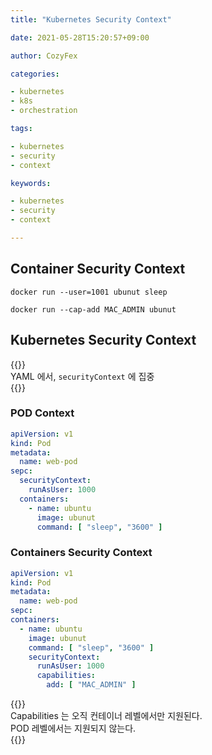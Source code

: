```yaml
---
title: "Kubernetes Security Context"

date: 2021-05-28T15:20:57+09:00

author: CozyFex

categories:

- kubernetes
- k8s
- orchestration

tags:

- kubernetes
- security
- context

keywords:

- kubernetes
- security
- context

---
```


## Container Security Context

```shell
docker run --user=1001 ubunut sleep
```

```shell
docker run --cap-add MAC_ADMIN ubunut
```

## Kubernetes Security Context

{{<admonition note securityContext true>}}  
YAML 에서, `securityContext` 에 집중  
{{</admonition>}}

### POD Context

```yaml
apiVersion: v1
kind: Pod
metadata:
  name: web-pod
sepc:
  securityContext:
    runAsUser: 1000
  containers:
    - name: ubuntu
      image: ubunut
      command: [ "sleep", "3600" ]
```

### Containers Security Context

```yaml
apiVersion: v1
kind: Pod
metadata:
  name: web-pod
sepc:
containers:
  - name: ubuntu
    image: ubunut
    command: [ "sleep", "3600" ]
    securityContext:
      runAsUser: 1000
      capabilities:
        add: [ "MAC_ADMIN" ]
```

{{<admonition note capabilities true>}}  
Capabilities 는 오직 컨테이너 레벨에서만 지원된다.  
POD 레벨에서는 지원되지 않는다.  
{{</admonition>}}

